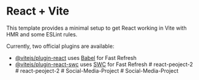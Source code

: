 # React + Vite

This template provides a minimal setup to get React working in Vite with HMR and some ESLint rules.

Currently, two official plugins are available:

- [@vitejs/plugin-react](https://github.com/vitejs/vite-plugin-react/blob/main/packages/plugin-react/README.md) uses [Babel](https://babeljs.io/) for Fast Refresh
- [@vitejs/plugin-react-swc](https://github.com/vitejs/vite-plugin-react-swc) uses [SWC](https://swc.rs/) for Fast Refresh
#   r e a c t - p e o j e c t - 2  
 #   r e a c t - p e o j e c t - 2  
 #   S o c i a l - M e d i a - P r o j e c t  
 #   S o c i a l - M e d i a - P r o j e c t  
 